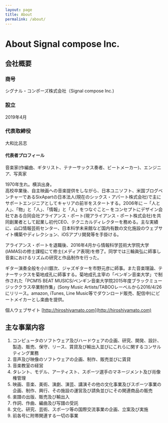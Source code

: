 ```yaml
---
layout: page
title: About
permalink: /about/
---
```


# About Signal compose Inc.

## 会社概要

### 商号
シグナル・コンポーズ株式会社（Signal compose Inc.)
### 設立
2019年4月
### 代表取締役
大和比呂志

#### 代表者プロフィール  
音楽家(作編曲、ギタリスト、テナーサックス奏者、ビートメーカー)、エンジニア、写真家

1970年生れ。横浜出身。  
高校卒業後、自主映画への音楽提供をしながら、日本ユニソフト、米国ブログベンチャーであるSixApartの日本法人(現在のシックス・アパート株式会社)で主にサポートエンジニアとしてキャリアの前半をスタートする。2006年に ─「人と人」、「物」と「人」、「情報」と「人」をつなぐこと─ をコンセプトにデザイン会社である合同会社アライアンス・ポート(現アライアンス・ポート株式会社)を共同創業者として起業し初代CEO、テクニカルディレクターを務める。主な実績に、山口情報芸術センター、日本科学未来館など国内有数の文化施設のウェブサイト構築やディレクション、iOSアプリ開発等を手掛ける。

アライアンス・ポートを退職後、2016年4月から情報科学芸術大学院大学(IAMAS)の修士課程にて修士(メディア表現)を修了。同学では三輪眞弘に師事し音楽におけるリズムの研究と作品制作を行った。

ギター演奏全般を小川銀次、ジャズギターを市野元彦に師事。また音楽理論、テナーサックスを菊地成孔に師事する。菊地成孔主宰の「ペンギン音楽大学」で制作された「PCM15 BEAT MUSICS/ペンギン音楽大学院2015年度ブラックミュージッククラス卒業制作集」(Sony Music Artists/TABOOレーベルから2016/4/26にリリース。amazon, iTunes, Line Music等でダウンロード販売、配信中)にビートメイカーとし楽曲を提供。

個人ウェブサイト [http://hiroshiyamato.com](http://hiroshiyamato.com)

## 主な事業内容
<ol>
<li>コンピュータのソフトウェア及びハードウェアの企画、研究、開発、設計、製造、販売、保守、リース、賃貸及び輸出入並びにこれらに関するコンサルティング業務</li>
<li>音声及び映像のソフトウェアの企画、制作、販売並びに賃貸</li>
<li>音楽教室の経営</li>
<li>タレント、モデル、アーティスト、スポーツ選手のマネージメント及び肖像権管理</li>
<li>映画、音楽、美術、演劇、演芸、講演その他の文化事業及びスポーツ事業の企画、制作、興行、その施設の運営及び請負並びにその関連商品の販売</li>
<li>楽譜の出版、販売及び輸出入</li>
<li>作詞、作曲、編曲及び写譜の受託</li>
<li>文化、研究、芸術、スポーツ等の国際交流事業の企画、立案及び実施</li>
<li>前各号に附帯関連する一切の事業</li>
</ol>  
